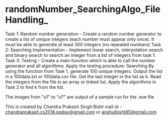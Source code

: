 # randomNumber_SearchingAlgo_FileHandling_
Task 1: Random number generation - Create a random number generator to create a list of unique integers (each number must appear only once).     It must be able to generate at least 300 integers (no repeated numbers)      Task 2: Searching Implementation - Implement linear search, interpolation search and binary search to search an integer from a list of integers from task 1.      Task 3: Testing - Create a main function which is able to call the number generator and all algorithms. Apply the testing procedure:     Searching     By using the function from Task 1, generate 100 unique integers. Output the list in a 100data.txt or 100data.csv file.      Get the last integer in the list as k.      Read the integers from the file in an array or linked list. Apply the algorithms in Task 2 to find k from the list.

The images from "o1" to "o7" are output of a sample run for the .exe file

This is created by Chandra Prakash Singh Bisht
mail id - chandraprakash.cs2018.pgdav@gmail.com or anshulbisht85@gmail.com
